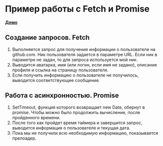 # Пример работы с Fetch и Promise
__[Демо](https://agatta17.github.io/fetch-promise/?username=agatta17)__

## Создание запросов. Fetch
1. Выполняется запрос для получения информации о пользователе на github.com. Ник пользователя задается в параметре URL. Если ник в параметре не задан, то для запроса используется мой ник.
2. Выводится аватарка, имя (или логин, если имя не задано), описание профиля и ссылка на страницу пользователя.
3. Если получить информацию о пользователе не получилось, выводится соответствующее сообщение.

## Работа с асинхронностью. Promise
1. SetTimeout, функция которого возвращает new Date, обернут в promise. Чтобы можно было продолжить вычисление, после пройденного времени.
2. После того как пройдет время таймера и завершится запрос, выводится информация о пользователе и текущая дата. 
3. Пока мы не получили всю необходимую информацию, показывается прелоадер.
